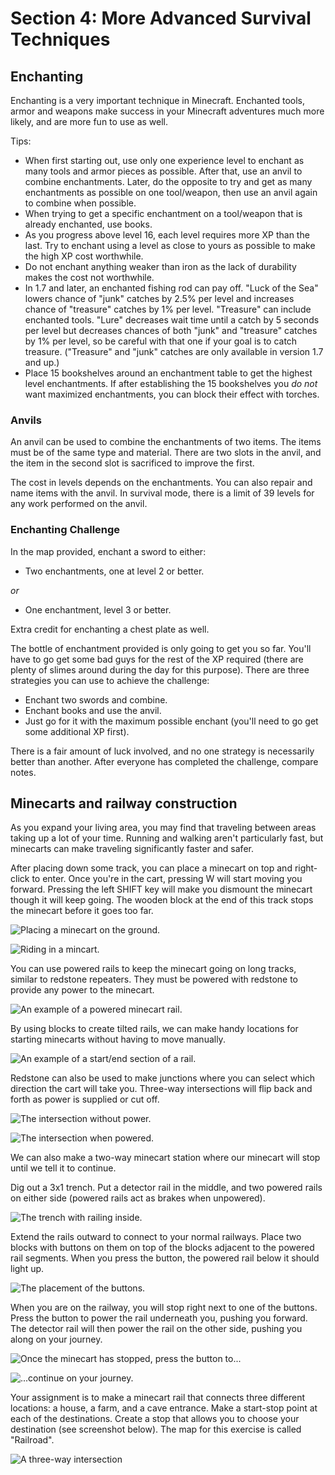 # Section 4: More Advanced Survival Techniques

## Enchanting

Enchanting is a very important technique in Minecraft. Enchanted tools, armor and weapons make success in your Minecraft adventures much more likely, and are more fun to use as well.

Tips:

* When first starting out, use only one experience level to enchant as many tools and armor pieces as possible. After that, use an anvil to combine enchantments. Later, do the opposite to try and get as many enchantments as possible on one tool/weapon, then  use an anvil again to combine when possible.
* When trying to get a specific enchantment on a tool/weapon that is already enchanted, use books.
* As you progress above level 16, each level requires more XP than the last. Try to enchant using a level as close to yours as possible to make the high XP cost worthwhile.
* Do not enchant anything weaker than iron as the lack of durability makes the cost not worthwhile.
* In 1.7 and later, an enchanted fishing rod can pay off. "Luck of the Sea" lowers chance of "junk" catches by 2.5% per level and increases chance of "treasure" catches by 1% per level. "Treasure" can include enchanted tools. "Lure" decreases wait time until a catch by 5 seconds per level but decreases chances of both "junk" and "treasure" catches by 1% per level, so be careful with that one if your goal is to catch treasure. ("Treasure" and "junk" catches are only available in version 1.7 and up.)
* Place 15 bookshelves around an enchantment table to get the highest level enchantments. If after establishing the 15 bookshelves you _do not_ want maximized enchantments, you can block their effect with torches.

### Anvils

An anvil can be used to combine the enchantments of two items. The items must be of the same type and material. There are two slots in the anvil, and the item in the second slot is sacrificed to improve the first.

The cost in levels depends on the enchantments. You can also repair and name items with the anvil. In survival mode, there is a limit of 39 levels for any work performed on the anvil.

### Enchanting Challenge

In the map provided, enchant a sword to either:

* Two enchantments, one at level 2 or better.

_or_

* One enchantment, level 3 or better.

Extra credit for enchanting a chest plate as well.

The bottle of enchantment provided is only going to get you so far. You'll have to go get some bad guys for the rest of the XP required (there are plenty of slimes around during the day for this purpose). There are three strategies you can use to achieve the challenge:

* Enchant two swords and combine.
* Enchant books and use the anvil.
* Just go for it with the maximum possible enchant (you'll need to go get some additional XP first).

There is a fair amount of luck involved, and no one strategy is necessarily better than another. After everyone has completed the challenge, compare notes.

## Minecarts and railway construction

As you expand your living area, you may find that traveling between areas taking up a lot of your time. Running and walking aren't particularly fast, but minecarts can make traveling significantly faster and safer.

After placing down some track, you can place a minecart on top and right-click to enter. Once you're in the cart, pressing W will start moving you forward. Pressing the left SHIFT key will make you dismount the minecart though it will keep going. The wooden block at the end of this track stops the minecart before it goes too far.

![Placing a minecart on the ground.](images/section_4/minecart_initial.png)

![Riding in a mincart.](images/section_4/minecart_riding.png)

You can use powered rails to keep the minecart going on long tracks, similar to redstone repeaters. They must be powered with redstone to provide any power to the minecart.

![An example of a powered minecart rail.](images/section_4/minecart_powered.png)

By using blocks to create tilted rails, we can make handy locations for starting minecarts without having to move manually.

![An example of a start/end section of a rail.](images/section_4/minecart_launcher.png)

Redstone can also be used to make junctions where you can select which direction the cart will take you. Three-way intersections will flip back and forth as power is supplied or cut off.

![The intersection without power.](images/section_4/minecart_turn_off.png)

![The intersection when powered.](images/section_4/minecart_turn_on.png)

We can also make a two-way minecart station where our minecart will stop until we tell it to continue.

Dig out a 3x1 trench. Put a detector rail in the middle, and two powered rails on either side (powered rails act as brakes when unpowered).

![The trench with railing inside.](images/section_4/stop_initial.png)

Extend the rails outward to connect to your normal railways. Place two blocks with buttons on them on top of the blocks adjacent to the powered rail segments. When you press the button, the powered rail below it should light up.

![The placement of the buttons.](images/section_4/stop_buttons.png)

When you are on the railway, you will stop right next to one of the buttons. Press the button to power the rail underneath you, pushing you forward. The detector rail will then power the rail on the other side, pushing you along on your journey.

![Once the minecart has stopped, press the button to...](images/section_4/stop_stopped.png)

![...continue on your journey.](images/section_4/stop_going.png)

Your assignment is to make a minecart rail that connects three different locations: a house, a farm, and a cave entrance. Make a start-stop point at each of the destinations. Create a stop that allows you to choose your destination (see screenshot below). The map for this exercise is called "Railroad".

![A three-way intersection](images/section_4/track_switching_station.png)

